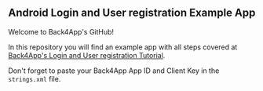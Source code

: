 ## Android Login and User registration Example App
Welcome to Back4App's GitHub!

In this repository you will find an example app with all steps covered at [Back4App's Login and User registration Tutorial](https://www.back4app.com/docs/android/login-android-tutorial).

Don't forget to paste your Back4App App ID and Client Key in the `strings.xml` file.
